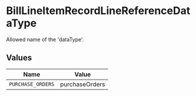 # BillLineItemRecordLineReferenceDataType

Allowed name of the 'dataType'.


## Values

| Name              | Value             |
| ----------------- | ----------------- |
| `PURCHASE_ORDERS` | purchaseOrders    |